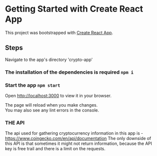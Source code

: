 # Getting Started with Create React App

This project was bootstrapped with [Create React App](https://github.com/facebook/create-react-app).

## Steps

Navigate to the app's directory 'crypto-app'

### The installation of the dependencies is required `npm i`

### Start the app `npm start`

Open [http://localhost:3000](http://localhost:3000) to view it in your browser.

The page will reload when you make changes.\
You may also see any lint errors in the console.

### THE API

The api used for gathering cryptocurrency information in this app is - https://www.coingecko.com/en/api/documentation
The only downside of this API is that sometimes it might not return information, because the API key is free trail and there is a limit on the requests.
